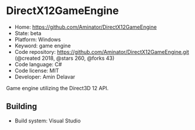 # DirectX12GameEngine

- Home: https://github.com/Aminator/DirectX12GameEngine
- State: beta
- Platform: Windows
- Keyword: game engine
- Code repository: https://github.com/Aminator/DirectX12GameEngine.git (@created 2018, @stars 260, @forks 43)
- Code language: C#
- Code license: MIT
- Developer: Amin Delavar

Game engine utilizing the Direct3D 12 API.

## Building

- Build system: Visual Studio
